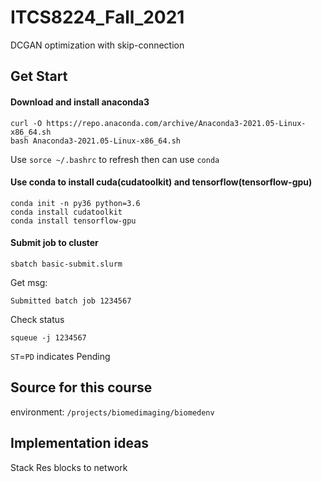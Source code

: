 # ITCS8224_Fall_2021
DCGAN optimization with skip-connection

## Get Start
#### Download and install anaconda3
```
curl -O https://repo.anaconda.com/archive/Anaconda3-2021.05-Linux-x86_64.sh
bash Anaconda3-2021.05-Linux-x86_64.sh
```
Use ```sorce ~/.bashrc``` to refresh then can use ```conda```

#### Use conda to install cuda(cudatoolkit) and tensorflow(tensorflow-gpu)
```
conda init -n py36 python=3.6
conda install cudatoolkit
conda install tensorflow-gpu
```

#### Submit job to cluster
```
sbatch basic-submit.slurm
```

Get msg:
```
Submitted batch job 1234567
```

Check status
```
squeue -j 1234567
```

```ST```=```PD``` indicates Pending

## Source for this course
environment: ```/projects/biomedimaging/biomedenv```

## Implementation ideas
Stack Res blocks to network
